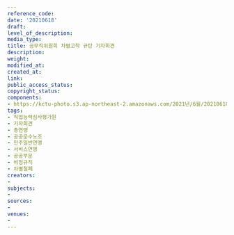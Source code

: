 ```yaml
---
reference_code: 
date: '20210618'
draft: 
level_of_description: 
media_type: 
title: 공무직위원회 차별고착 규탄 기자회견
description: 
weight: 
modified_at: 
created_at: 
link: 
public_access_status: 
copyright_status: 
components:
- https://kctu-photo.s3.ap-northeast-2.amazonaws.com/2021년/6월/20210618-공무직위원회+차별고착+규탄+기자회견_직업능력심사평가원_기자회견_총연맹_공공운수노조_민주일반연맹_서비스연맹_공공부문_비정규직_차별철폐/_1D20187.jpg
tags:
- 직업능력심사평가원
- 기자회견
- 총연맹
- 공공운수노조
- 민주일반연맹
- 서비스연맹
- 공공부문
- 비정규직
- 차별철폐
creators:
- 
subjects:
- 
sources:
- 
venues:
- 
---
```

